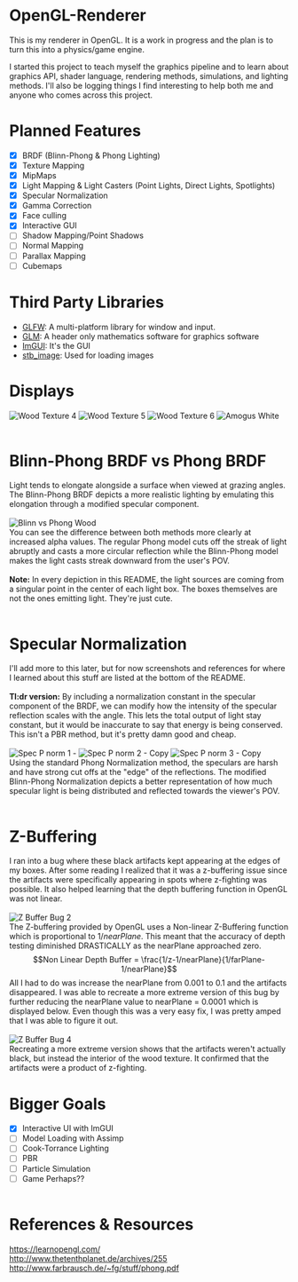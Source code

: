 # OpenGL-Renderer
This is my renderer in OpenGL. It is a work in progress and the plan is to turn this into a physics/game engine. 

I started this project to teach myself the graphics pipeline and to learn about graphics API, shader language, rendering methods, simulations, and lighting methods. I'll also be logging things I find interesting to help both me and anyone who comes across this project. 

# Planned Features
- [x] BRDF (Blinn-Phong & Phong Lighting)
- [x] Texture Mapping
- [x] MipMaps
- [x] Light Mapping & Light Casters (Point Lights, Direct Lights, Spotlights)
- [x] Specular Normalization
- [x] Gamma Correction
- [x] Face culling
- [x] Interactive GUI
- [ ] Shadow Mapping/Point Shadows
- [ ] Normal Mapping
- [ ] Parallax Mapping
- [ ] Cubemaps

# Third Party Libraries
- [GLFW](https://github.com/glfw/glfw): A multi-platform library for window and input.
- [GLM](https://github.com/g-truc/glm): A header only mathematics software for graphics software 
- [ImGUI](https://github.com/ocornut/imgui): It's the GUI
- [stb_image](https://github.com/ocornut/imgui): Used for loading images

# Displays
![Wood Texture 4](https://github.com/GlassCactus/OpenGL-Renderer/assets/86325057/a9d1899a-a1d1-4f13-9e2f-dee27b0ed06b)
![Wood Texture 5](https://github.com/GlassCactus/OpenGL-Renderer/assets/86325057/64c66dc5-53d3-4b86-84be-1d5762257e7f)
![Wood Texture 6](https://github.com/GlassCactus/OpenGL-Renderer/assets/86325057/c73caf61-52eb-40f8-81b9-71a08bdc8d0d)
![Amogus White](https://github.com/GlassCactus/OpenGL-Renderer/assets/86325057/6b011947-4c98-47fb-8990-e106ce02292f)
<br /><br />

# Blinn-Phong BRDF vs Phong BRDF
Light tends to elongate alongside a surface when viewed at grazing angles. The Blinn-Phong BRDF depicts a more realistic lighting by emulating this elongation through a modified specular component.<br /><br />
![Blinn vs Phong Wood](https://github.com/GlassCactus/OpenGL-Renderer/assets/86325057/e2bb18f8-a3a0-4245-853e-7efe41bc77c0)<br />
You can see the difference between both methods more clearly at increased alpha values. The regular Phong model cuts off the streak of light abruptly and casts a more circular reflection while the Blinn-Phong model makes the light casts streak downward from the user's POV.<br /><br />
**Note:** In every depiction in this README, the light sources are coming from a singular point in the center of each light box. The boxes themselves are not the ones emitting light. They're just cute.
<br /><br />

# Specular Normalization
I'll add more to this later, but for now screenshots and references for where I learned about this stuff are listed at the bottom of the README.<br /><br />
**Tl:dr version:** By including a normalization constant in the specular component of the BRDF, we can modify how the intensity of the specular reflection scales with the angle. This lets the total output of light stay constant, but it would be inaccurate to say that energy is being conserved. This isn't a PBR method, but it's pretty damn good and cheap.<br /><br />
![Spec P norm 1 -](https://github.com/GlassCactus/OpenGL-Renderer/assets/86325057/fff83fd8-b8c0-48b5-bdc9-250fc4a10a9c)
![Spec P norm 2 - Copy](https://github.com/GlassCactus/OpenGL-Renderer/assets/86325057/a8132ca1-cfaa-417b-8d4e-190d6ceeaceb)
![Spec P norm 3 - Copy](https://github.com/GlassCactus/OpenGL-Renderer/assets/86325057/8ede7975-1161-4461-8a42-c615c9d51123)
<br />
Using the standard Phong Normalization method, the speculars are harsh and have strong cut offs at the "edge" of the reflections. The modified Blinn-Phong Normalization depicts a better representation of how much specular light is being distributed and reflected towards the viewer's POV.
<br /><br />

# Z-Buffering
I ran into a bug where these black artifacts kept appearing at the edges of my boxes. After some reading I realized that it was a z-buffering issue since the artifacts were specifically appearing in spots where z-fighting was possible. It also helped learning that the depth buffering function in OpenGL was not linear.<br /><br />
![Z Buffer Bug 2](https://github.com/GlassCactus/OpenGL-Renderer/assets/86325057/2a953a96-b8f8-47c7-946b-8c43a8832a5a)<br />
The Z-buffering provided by OpenGL uses a Non-linear Z-Buffering function which is proportional to $1/nearPlane$. This meant that the accuracy of depth testing diminished DRASTICALLY as the nearPlane approached zero. 
$$Non Linear Depth Buffer = \frac{1/z-1/nearPlane}{1/farPlane-1/nearPlane}$$
All I had to do was increase the nearPlane from 0.001 to 0.1 and the artifacts disappeared. I was able to recreate a more extreme version of this bug by further reducing the nearPlane value to nearPlane = 0.0001 which is displayed below. Even though this was a very easy fix, I was pretty amped that I was able to figure it out.<br /><br />
![Z Buffer Bug 4](https://github.com/GlassCactus/OpenGL-Renderer/assets/86325057/c0f64ea9-4697-410c-8e69-a194aa365c4a)<br />
Recreating a more extreme version shows that the artifacts weren't actually black, but instead the interior of the wood texture. It confirmed that the artifacts were a product of z-fighting.

# Bigger Goals 
- [x] Interactive UI with ImGUI
- [ ] Model Loading with Assimp
- [ ] Cook-Torrance Lighting
- [ ] PBR
- [ ] Particle Simulation
- [ ] Game Perhaps??
<br /><br />

# References & Resources
https://learnopengl.com/<br />
http://www.thetenthplanet.de/archives/255<br />
http://www.farbrausch.de/~fg/stuff/phong.pdf
